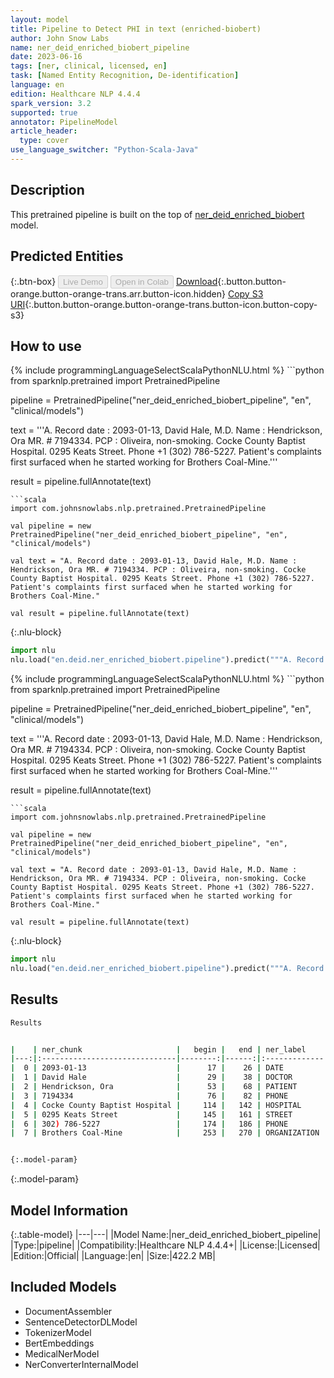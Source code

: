 ```yaml
---
layout: model
title: Pipeline to Detect PHI in text (enriched-biobert)
author: John Snow Labs
name: ner_deid_enriched_biobert_pipeline
date: 2023-06-16
tags: [ner, clinical, licensed, en]
task: [Named Entity Recognition, De-identification]
language: en
edition: Healthcare NLP 4.4.4
spark_version: 3.2
supported: true
annotator: PipelineModel
article_header:
  type: cover
use_language_switcher: "Python-Scala-Java"
---
```


## Description

This pretrained pipeline is built on the top of [ner_deid_enriched_biobert](https://nlp.johnsnowlabs.com/2021/04/01/ner_deid_enriched_biobert_en.html) model.

## Predicted Entities



{:.btn-box}
<button class="button button-orange" disabled>Live Demo</button>
<button class="button button-orange" disabled>Open in Colab</button>
[Download](https://s3.amazonaws.com/auxdata.johnsnowlabs.com/clinical/models/ner_deid_enriched_biobert_pipeline_en_4.4.4_3.2_1686947595695.zip){:.button.button-orange.button-orange-trans.arr.button-icon.hidden}
[Copy S3 URI](s3://auxdata.johnsnowlabs.com/clinical/models/ner_deid_enriched_biobert_pipeline_en_4.4.4_3.2_1686947595695.zip){:.button.button-orange.button-orange-trans.button-icon.button-copy-s3}

## How to use

<div class="tabs-box" markdown="1">
{% include programmingLanguageSelectScalaPythonNLU.html %}
```python
from sparknlp.pretrained import PretrainedPipeline

pipeline = PretrainedPipeline("ner_deid_enriched_biobert_pipeline", "en", "clinical/models")

text = '''A. Record date : 2093-01-13, David Hale, M.D. Name : Hendrickson, Ora MR. # 7194334. PCP : Oliveira, non-smoking. Cocke County Baptist Hospital. 0295 Keats Street. Phone +1 (302) 786-5227. Patient's complaints first surfaced when he started working for Brothers Coal-Mine.'''

result = pipeline.fullAnnotate(text)
```
```scala
import com.johnsnowlabs.nlp.pretrained.PretrainedPipeline

val pipeline = new PretrainedPipeline("ner_deid_enriched_biobert_pipeline", "en", "clinical/models")

val text = "A. Record date : 2093-01-13, David Hale, M.D. Name : Hendrickson, Ora MR. # 7194334. PCP : Oliveira, non-smoking. Cocke County Baptist Hospital. 0295 Keats Street. Phone +1 (302) 786-5227. Patient's complaints first surfaced when he started working for Brothers Coal-Mine."

val result = pipeline.fullAnnotate(text)
```


{:.nlu-block}
```python
import nlu
nlu.load("en.deid.ner_enriched_biobert.pipeline").predict("""A. Record date : 2093-01-13, David Hale, M.D. Name : Hendrickson, Ora MR. # 7194334. PCP : Oliveira, non-smoking. Cocke County Baptist Hospital. 0295 Keats Street. Phone +1 (302) 786-5227. Patient's complaints first surfaced when he started working for Brothers Coal-Mine.""")
```

</div>

<div class="tabs-box" markdown="1">
{% include programmingLanguageSelectScalaPythonNLU.html %}
```python
from sparknlp.pretrained import PretrainedPipeline

pipeline = PretrainedPipeline("ner_deid_enriched_biobert_pipeline", "en", "clinical/models")

text = '''A. Record date : 2093-01-13, David Hale, M.D. Name : Hendrickson, Ora MR. # 7194334. PCP : Oliveira, non-smoking. Cocke County Baptist Hospital. 0295 Keats Street. Phone +1 (302) 786-5227. Patient's complaints first surfaced when he started working for Brothers Coal-Mine.'''

result = pipeline.fullAnnotate(text)
```
```scala
import com.johnsnowlabs.nlp.pretrained.PretrainedPipeline

val pipeline = new PretrainedPipeline("ner_deid_enriched_biobert_pipeline", "en", "clinical/models")

val text = "A. Record date : 2093-01-13, David Hale, M.D. Name : Hendrickson, Ora MR. # 7194334. PCP : Oliveira, non-smoking. Cocke County Baptist Hospital. 0295 Keats Street. Phone +1 (302) 786-5227. Patient's complaints first surfaced when he started working for Brothers Coal-Mine."

val result = pipeline.fullAnnotate(text)
```

{:.nlu-block}
```python
import nlu
nlu.load("en.deid.ner_enriched_biobert.pipeline").predict("""A. Record date : 2093-01-13, David Hale, M.D. Name : Hendrickson, Ora MR. # 7194334. PCP : Oliveira, non-smoking. Cocke County Baptist Hospital. 0295 Keats Street. Phone +1 (302) 786-5227. Patient's complaints first surfaced when he started working for Brothers Coal-Mine.""")
```
</div>

## Results

```bash
Results


|    | ner_chunk                     |   begin |   end | ner_label    |   confidence |
|---:|:------------------------------|--------:|------:|:-------------|-------------:|
|  0 | 2093-01-13                    |      17 |    26 | DATE         |     0.9267   |
|  1 | David Hale                    |      29 |    38 | DOCTOR       |     0.7949   |
|  2 | Hendrickson, Ora              |      53 |    68 | PATIENT      |     0.637733 |
|  3 | 7194334                       |      76 |    82 | PHONE        |     0.4939   |
|  4 | Cocke County Baptist Hospital |     114 |   142 | HOSPITAL     |     0.6199   |
|  5 | 0295 Keats Street             |     145 |   161 | STREET       |     0.592433 |
|  6 | 302) 786-5227                 |     174 |   186 | PHONE        |     0.846833 |
|  7 | Brothers Coal-Mine            |     253 |   270 | ORGANIZATION |     0.45085  |


{:.model-param}
```

{:.model-param}
## Model Information

{:.table-model}
|---|---|
|Model Name:|ner_deid_enriched_biobert_pipeline|
|Type:|pipeline|
|Compatibility:|Healthcare NLP 4.4.4+|
|License:|Licensed|
|Edition:|Official|
|Language:|en|
|Size:|422.2 MB|

## Included Models

- DocumentAssembler
- SentenceDetectorDLModel
- TokenizerModel
- BertEmbeddings
- MedicalNerModel
- NerConverterInternalModel